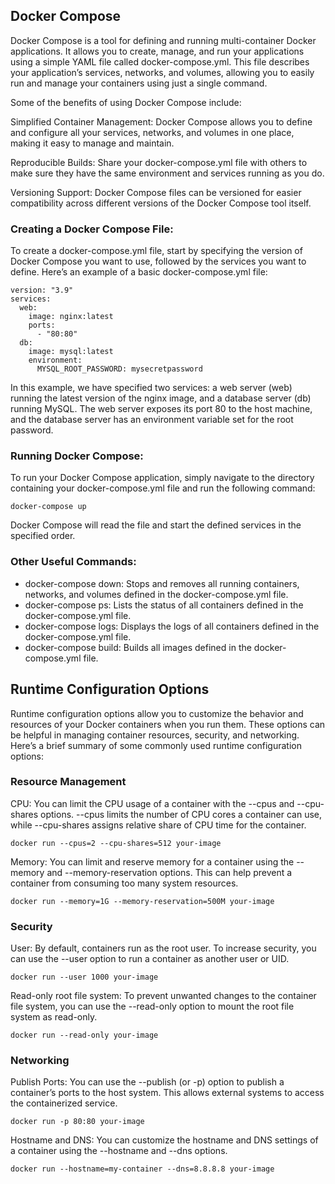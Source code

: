 ## Docker Compose
Docker Compose is a tool for defining and running multi-container Docker applications. It allows you to create, manage, and run your applications using a simple YAML file called docker-compose.yml. This file describes your application’s services, networks, and volumes, allowing you to easily run and manage your containers using just a single command.

Some of the benefits of using Docker Compose include:

Simplified Container Management: Docker Compose allows you to define and configure all your services, networks, and volumes in one place, making it easy to manage and maintain.

Reproducible Builds: Share your docker-compose.yml file with others to make sure they have the same environment and services running as you do.

Versioning Support: Docker Compose files can be versioned for easier compatibility across different versions of the Docker Compose tool itself.

### Creating a Docker Compose File:
To create a docker-compose.yml file, start by specifying the version of Docker Compose you want to use, followed by the services you want to define. Here’s an example of a basic docker-compose.yml file:
```
version: "3.9"
services:
  web:
    image: nginx:latest
    ports:
      - "80:80"
  db:
    image: mysql:latest
    environment:
      MYSQL_ROOT_PASSWORD: mysecretpassword
```
In this example, we have specified two services: a web server (web) running the latest version of the nginx image, and a database server (db) running MySQL. The web server exposes its port 80 to the host machine, and the database server has an environment variable set for the root password.

### Running Docker Compose:
To run your Docker Compose application, simply navigate to the directory containing your docker-compose.yml file and run the following command:
```
docker-compose up
```
Docker Compose will read the file and start the defined services in the specified order.

### Other Useful Commands:
- docker-compose down: Stops and removes all running containers, networks, and volumes defined in the docker-compose.yml file.
- docker-compose ps: Lists the status of all containers defined in the docker-compose.yml file.
- docker-compose logs: Displays the logs of all containers defined in the docker-compose.yml file.
- docker-compose build: Builds all images defined in the docker-compose.yml file.

## Runtime Configuration Options
Runtime configuration options allow you to customize the behavior and resources of your Docker containers when you run them. These options can be helpful in managing container resources, security, and networking. Here’s a brief summary of some commonly used runtime configuration options:

### Resource Management
CPU: You can limit the CPU usage of a container with the --cpus and --cpu-shares options. --cpus limits the number of CPU cores a container can use, while --cpu-shares assigns relative share of CPU time for the container.
```
docker run --cpus=2 --cpu-shares=512 your-image
```
Memory: You can limit and reserve memory for a container using the --memory and --memory-reservation options. This can help prevent a container from consuming too many system resources.
```
docker run --memory=1G --memory-reservation=500M your-image
```
### Security
User: By default, containers run as the root user. To increase security, you can use the --user option to run a container as another user or UID.
```
docker run --user 1000 your-image
```
Read-only root file system: To prevent unwanted changes to the container file system, you can use the --read-only option to mount the root file system as read-only.
```
docker run --read-only your-image
```
### Networking
Publish Ports: You can use the --publish (or -p) option to publish a container’s ports to the host system. This allows external systems to access the containerized service.
```
docker run -p 80:80 your-image
```
Hostname and DNS: You can customize the hostname and DNS settings of a container using the --hostname and --dns options.
```
docker run --hostname=my-container --dns=8.8.8.8 your-image
```